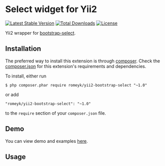 Select widget for Yii2
=========================

[![Latest Stable Version](https://poser.pugx.org/romeyk/yii2-bootstrap-select/v)](//packagist.org/packages/romeyk/yii2-bootstrap-select)
[![Total Downloads](https://poser.pugx.org/romeyk/yii2-bootstrap-select/downloads)](//packagist.org/packages/romeyk/yii2-bootstrap-select)
[![License](https://poser.pugx.org/romeyk/yii2-bootstrap-select/license)](//packagist.org/packages/romeyk/yii2-bootstrap-select)

Yii2 wrapper for [bootstrap-select](https://github.com/snapappointments/bootstrap-select).

## Installation

The preferred way to install this extension is through [composer](http://getcomposer.org/download/). Check the [composer.json](https://github.com/toxor88/yii2-widget-switchery/blob/master/composer.json) for this extension's requirements and dependencies.

To install, either run

```
$ php composer.phar require romeyk/yii2-bootstrap-select "~1.0"
```

or add

```
"romeyk/yii2-bootstrap-select": "~1.0"
```

to the ```require``` section of your `composer.json` file.

## Demo

You can view demo and examples [here](https://developer.snapappointments.com/bootstrap-select/examples/).

## Usage
